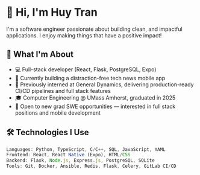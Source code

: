 # 👋 Hi, I'm Huy Tran

I'm a software engineer passionate about building clean, and impactful applications. I enjoy making things that have a positive impact!

## 🧠 What I'm About

- 💻 Full-stack developer (React, Flask, PostgreSQL, Expo)
- 📱 Currently building a distraction-free tech news mobile app
- 🚀 Previously interned at General Dynamics, delivering production-ready CI/CD pipelines and full stack features
- 🎓 Computer Engineering @ UMass Amherst, graduated in 2025
- 📍 Open to new grad SWE opportunities — interested in full stack positions and mobile development

## 🛠️ Technologies I Use

```ts
Languages: Python, TypeScript, C/C++, SQL, JavaScript, YAML
Frontend: React, React Native (Expo), HTML/CSS
Backend: Flask, Node.js, Express.js, PostgreSQL, SQLite
Tools: Git, Docker, Ansible, Redis, Flask, Celery, GitLab CI/CD
